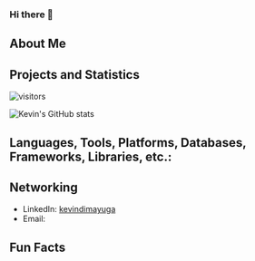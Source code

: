 ### Hi there 👋

<!--
**kevindimayuga/kevindimayuga** is a ✨ _special_ ✨ repository because its `README.md` (this file) appears on your GitHub profile.

Here are some ideas to get you started:

- 🔭 I’m currently working on ...
- 🌱 I’m currently learning ...
- 👯 I’m looking to collaborate on ...
- 🤔 I’m looking for help with ...
- 💬 Ask me about ...
- 📫 How to reach me: ...
- 😄 Pronouns: ...
- ⚡ Fun fact: ...
-->

## About Me

## Projects and Statistics

![visitors](https://visitor-badge.glitch.me/badge?page_id=kevindimayuga.kevindimayuga)

![Kevin's GitHub stats](https://github-readme-stats.vercel.app/api?username=kevindimayuga&count_private=true&show_icons=true&theme=dark)

<!--START_SECTION:waka-->
<!--END_SECTION:waka-->

## Languages, Tools, Platforms, Databases, Frameworks, Libraries, etc.:

## Networking

- LinkedIn: [kevindimayuga](https://www.linkedin.com/in/kevindimayuga/)
- Email: 

## Fun Facts